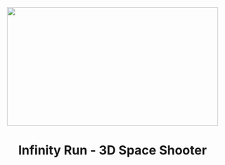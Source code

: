 <div align="center">
  <img src="title_screen.gif" height="270" width="480"/>
  <h1>Infinity Run - 3D Space Shooter</h1>
</div>
